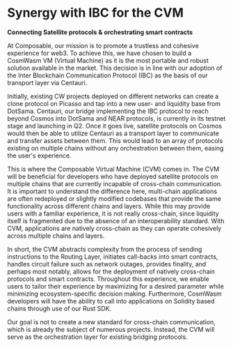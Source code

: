 # Synergy with IBC for the CVM

__Connecting Satellite protocols & orchestrating smart contracts__


At Composable, our mission is to promote a trustless and cohesive experience for web3. 
To achieve this, we have chosen to build a CosmWasm VM (Virtual Machine) 
as it is the most portable and robust solution available in the market. 
This decision is in line with our adoption of the Inter Blockchain Communication Protocol (IBC) 
as the basis of our transport layer via Centauri.

Initially, existing CW projects deployed on different networks can create a clone protocol on Picasso and tap into 
a new user- and liquidity base from DotSama. 
Centauri, our bridge implementing the IBC protocol to reach beyond Cosmos into DotSama and NEAR protocols,
is currently in its testnet stage and launching in Q2. 
Once it goes live, satellite protocols on Cosmos would then be able 
to utilize Centauri as a transport layer to communicate and transfer assets between them. 
This would lead to an array of protocols existing on multiple chains without any orchestration between them, 
easing the user's experience.

This is where the Composable Virtual Machine (CVM) comes in. 
The CVM will be beneficial for developers 
who have deployed satellite protocols on multiple chains that are currently incapable of cross-chain communication. 
It is important to understand the difference here, multi-chain applications are often redeployed 
or slightly modified codebases that provide the same functionality across different chains and layers. 
While this may provide users with a familiar experience, it is not really cross-chain, 
since liquidity itself is fragmented due to the absence of an interoperability standard. 
With CVM, applications are natively cross-chain as they can operate cohesively across multiple chains and layers.

In short, the CVM abstracts complexity from the process of sending instructions to the Routing Layer, 
initiates call-backs into smart contracts, handles circuit failure such as network outages, provides finality, 
and perhaps most notably, allows for the deployment of natively cross-chain protocols and smart contracts. 
Throughout this experience, we enable users 
to tailor their experience by maximizing for a desired parameter while minimizing ecosystem-specific decision making. 
Furthermore, CosmWasm developers will have the ability 
to call into applications on Solidity based chains through use of our Rust SDK.

Our goal is not to create a new standard for cross-chain communication, 
which is already the subject of numerous projects. 
Instead, the CVM will serve as the orchestration layer for existing bridging protocols.
